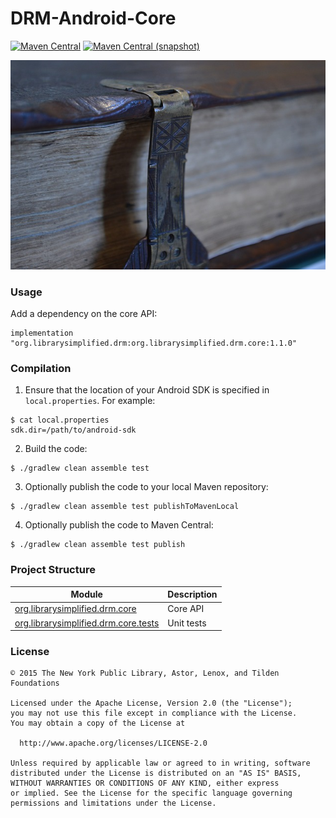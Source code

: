 DRM-Android-Core
=====================

[![Maven Central](https://img.shields.io/maven-central/v/org.librarysimplified.drm/org.librarysimplified.drm.core?style=flat-square)](https://repo1.maven.org/maven2/org/librarysimplified/drm/)
[![Maven Central (snapshot)](https://img.shields.io/nexus/s/https/oss.sonatype.org/org.librarysimplified/org.librarysimplified.drm.core.svg?style=flat-square)](https://oss.sonatype.org/content/repositories/snapshots/org.librarysimplified/)

![drm](./src/site/resources/drm.jpg?raw=true)

### Usage

Add a dependency on the core API:

```
implementation "org.librarysimplified.drm:org.librarysimplified.drm.core:1.1.0"
```

### Compilation

1. Ensure that the location of your Android SDK is specified in `local.properties`.
   For example:

```
$ cat local.properties
sdk.dir=/path/to/android-sdk
```

2. Build the code:

```
$ ./gradlew clean assemble test
```

3. Optionally publish the code to your local Maven repository:

```
$ ./gradlew clean assemble test publishToMavenLocal
```

4. Optionally publish the code to Maven Central:

```
$ ./gradlew clean assemble test publish
```

### Project Structure

|Module|Description|
|------|-----------|
| [org.librarysimplified.drm.core](https://github.com/NYPL-Simplified/DRM-Android-Core/tree/develop/org.librarysimplified.drm.core) | Core API
| [org.librarysimplified.drm.core.tests](https://github.com/NYPL-Simplified/DRM-Android-Core/tree/develop/org.librarysimplified.drm.core.tests) | Unit tests

### License

```
© 2015 The New York Public Library, Astor, Lenox, and Tilden Foundations

Licensed under the Apache License, Version 2.0 (the "License");
you may not use this file except in compliance with the License.
You may obtain a copy of the License at

  http://www.apache.org/licenses/LICENSE-2.0

Unless required by applicable law or agreed to in writing, software
distributed under the License is distributed on an "AS IS" BASIS,
WITHOUT WARRANTIES OR CONDITIONS OF ANY KIND, either express
or implied. See the License for the specific language governing
permissions and limitations under the License.
```
